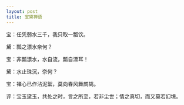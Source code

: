 ```yaml
---
layout: post
title: 宝黛禅语
---
```


宝：任凭弱水三千，我只取一瓢饮。

黛：瓢之漂水奈何？

宝：非瓢漂水，水自流，瓢自漂耳！

黛：水止珠沉，奈何？

宝：禅心已作沾泥絮，莫向春风舞鹧鸪。



评：宝玉黛玉，共处之时，言之所至，若非尘世；情之真切，而又莫若幻境。
